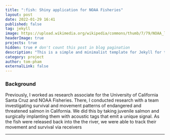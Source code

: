 ```yaml
---
title: ":fish: Shiny application for NOAA Fisheries"
layout: post
date: 2022-01-29 16:41
published: false
tag: jekyll
image: https://upload.wikimedia.org/wikipedia/commons/thumb/7/79/NOAA_logo.svg/1200px-NOAA_logo.svg.png
headerImage: true
projects: true
hidden: true # don't count this post in blog pagination
description: "This is a simple and minimalist template for Jekyll for those who likes to eat noodles."
category: project
author: tom-pham
externalLink: false
---
```


### Background
Previously, I worked as research associate for the University of California
Santa Cruz and NOAA Fisheries. There, I conducted research with a team
investigating survival and movement patterns of endangered and threatened salmon
in California. We did this by taking juvenile salmon and surgically implanting
them with acoustic tags that emit a unique signal. As the fish were released 
back into the the river, we were able to track their movement and survival via
receivers 

---
